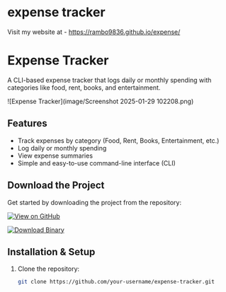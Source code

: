 # expense tracker
Visit my website at - https://rambo9836.github.io/expense/
# Expense Tracker

A CLI-based expense tracker that logs daily or monthly spending with categories like food, rent, books, and entertainment.

![Expense Tracker](image/Screenshot 2025-01-29 102208.png)

## Features
- Track expenses by category (Food, Rent, Books, Entertainment, etc.)
- Log daily or monthly spending
- View expense summaries
- Simple and easy-to-use command-line interface (CLI)

## Download the Project
Get started by downloading the project from the repository:

[![View on GitHub](https://img.shields.io/badge/View%20on-GitHub-green?style=for-the-badge&logo=github)](your-github-repository-link)

[![Download Binary](https://img.shields.io/badge/Download-Binary-green?style=for-the-badge)](your-binary-download-link)

## Installation & Setup
1. Clone the repository:
   ```sh
   git clone https://github.com/your-username/expense-tracker.git
